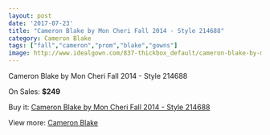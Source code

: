 ```yaml
---
layout: post
date: '2017-07-23'
title: "Cameron Blake by Mon Cheri Fall 2014 - Style 214688"
category: Cameron Blake
tags: ["fall","cameron","prom","blake","gowns"]
image: http://www.idealgown.com/837-thickbox_default/cameron-blake-by-mon-cheri-fall-2014-style-214688.jpg
---
```

Cameron Blake by Mon Cheri Fall 2014 - Style 214688

On Sales: **$249**
<a href="https://www.idealgown.com/en/cameron-blake/383-cameron-blake-by-mon-cheri-fall-2014-style-214688.html"><amp-img layout="responsive" width="600" height="600" src="//www.idealgown.com/837-thickbox_default/cameron-blake-by-mon-cheri-fall-2014-style-214688.jpg" alt="Cameron Blake by Mon Cheri Fall 2014 - Style 214688 0" /></a>
<a href="https://www.idealgown.com/en/cameron-blake/383-cameron-blake-by-mon-cheri-fall-2014-style-214688.html"><amp-img layout="responsive" width="600" height="600" src="//www.idealgown.com/838-thickbox_default/cameron-blake-by-mon-cheri-fall-2014-style-214688.jpg" alt="Cameron Blake by Mon Cheri Fall 2014 - Style 214688 1" /></a>

Buy it: [Cameron Blake by Mon Cheri Fall 2014 - Style 214688](https://www.idealgown.com/en/cameron-blake/383-cameron-blake-by-mon-cheri-fall-2014-style-214688.html "Cameron Blake by Mon Cheri Fall 2014 - Style 214688")

View more: [Cameron Blake](https://www.idealgown.com/en/7-cameron-blake "Cameron Blake")